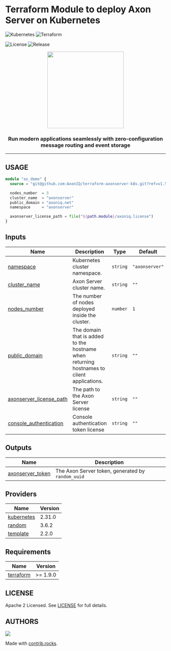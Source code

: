 # Terraform Module to deploy Axon Server on Kubernetes


![Kubernetes](https://img.shields.io/badge/Kubernetes-3069DE?style=for-the-badge&logo=kubernetes&logoColor=white) 
![Terraform](https://img.shields.io/badge/terraform-%235835CC.svg?style=for-the-badge&logo=terraform&logoColor=white)

![License](https://badgen.net/github/license/AxonIQ/terraform-axonserver-k8s/)
![Release](https://badgen.net/github/release/AxonIQ/terraform-axonserver-k8s/)

<p align="center">
  <img height="240" src="https://www.axoniq.io/hs-fs/hubfs/Axon_Server_Enterprise_-_Dark_icon.png?width=239&height=240&name=Axon_Server_Enterprise_-_Dark_icon.png">
  <h3 align="center">Run modern applications seamlessly with zero-configuration message routing and event storage</h3>
</p>

---


## USAGE

```terraform
module "as_demo" {
  source = "git@github.com:AxonIQ/terraform-axonserver-k8s.git?ref=v1.5"

  nodes_number  = 3
  cluster_name  = "axonserver"
  public_domain = "axoniq.net"
  namespace     = "axonserver"

  axonserver_license_path = file("${path.module}/axoniq.license")
}
```


## Inputs

| Name                                                                                                        | Description                                                                                                                                                                                                                                                                                                                                                                                                                                                                                                                                                                                                                                                               | Type                                                                                                                       | Default                          | Required |
|-------------------------------------------------------------------------------------------------------------|---------------------------------------------------------------------------------------------------------------------------------------------------------------------------------------------------------------------------------------------------------------------------------------------------------------------------------------------------------------------------------------------------------------------------------------------------------------------------------------------------------------------------------------------------------------------------------------------------------------------------------------------------------------------------|----------------------------------------------------------------------------------------------------------------------------|----------------------------------|:--------:|
| <a name="input_namespace"></a> [namespace](#input\_namespace)                                               | Kubernetes cluster namespace.                                                                                                                                                                                                                                                                                                                                                                                                                                                                                                                                                                                                                                             | `string`                                                                                                                   | `"axonserver"`                   |   yes    |
| <a name="input_cluster_name"></a> [cluster\_name](#input\_cluster\_name)                                    | Axon Server cluster name.                                                                                                                                                                                                                                                                                                                                                                                                                                                                                                                                                                                                                                                 | `string`                                                                                                                   | `""`                             |   yes    |
| <a name="input_nodes_number"></a> [nodes\_number](#input\_nodes\_number)                                    | The number of nodes deployed inside the cluster.                                                                                                                                                                                                                                                                                                                                                                                                                                                                                                                                                                                                                          | `number`                                                                                                                   | `1`                              |   yes    |
| <a name="input_public_domain"></a> [public\_domain](#input\_public\_domain)                                 | The domain that is added to the hostname when returning hostnames to client applications.                                                                                                                                                                                                                                                                                                                                                                                                                                                                                                                                                                                 | `string`                                                                                                                   | `""`                             |   yes    |
| <a name="input_axonserver_license_path"></a> [axonserver\_license\_path](#input\_axonserver\_license\_path) | The path to the Axon Server license                                                                                                                                                                                                                                                                                                                                                                                                                                                                                                                                                                                                                                                                                                                                                                                                     | `string`                                                                                                                   | `""`                             |   yes    |
| <a name="input_console_authentication"></a> [console\_authentication](#input\_console\_authentication)      | Console authentication token license                                                                                                                                                                                                                                                                                                                                                                                                                                                                                                                                                                                                                                                                                                                                                                                                    | `string`                                                                                                                   | `""`                             |    no    |

## Outputs

| Name | Description |
|------|-------------|
| <a name="output_axonserver_token"></a> [axonserver\_token](#output\_axonserver\_token) | The Axon Server token, generated by `random_uuid` |

## Providers

| Name                                                       | Version |
|------------------------------------------------------------|---------|
| <a name="provider_kubernetes"></a> [kubernetes](#provider\_kubernetes) | 2.31.0  |
| <a name="provider_random"></a> [random](#provider\_random)             | 3.6.2   |
| <a name="provider_template"></a> [template](#provider\_template)       | 2.2.0   |

## Requirements

| Name                                                                      | Version  |
|---------------------------------------------------------------------------|----------|
| <a name="requirement_terraform"></a> [terraform](#requirement\_terraform) | >= 1.9.0 |


## LICENSE

Apache 2 Licensed. See [LICENSE](LICENSE) for full details.

## AUTHORS

<a href="https://github.com/AxonIQ/terraform-axonserver-k8s/graphs/contributors">
  <img src="https://contrib.rocks/image?repo=AxonIQ/terraform-axonserver-k8s" />
</a>

Made with [contrib.rocks](https://contrib.rocks).
